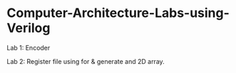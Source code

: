 # Computer-Architecture-Labs-using-Verilog
Lab 1: Encoder

Lab 2: Register file using for & generate and 2D array.
